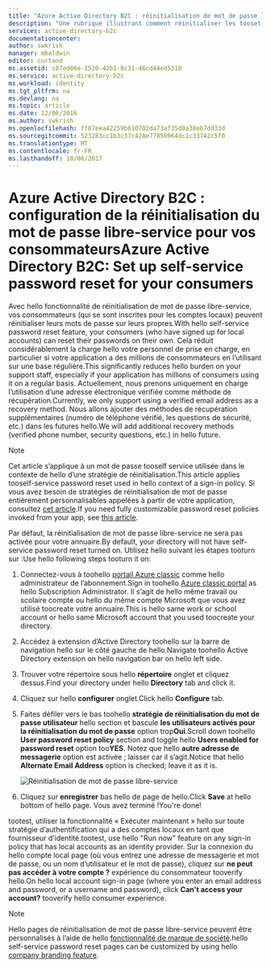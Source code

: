 ```yaml
---
title: "Azure Active Directory B2C : réinitialisation de mot de passe libre-service | Microsoft Docs"
description: "Une rubrique illustrant comment réinitialiser les tooset le mot de passe libre-service pour vos consommateurs dans Azure Active Directory B2C"
services: active-directory-b2c
documentationcenter: 
author: swkrish
manager: mbaldwin
editor: curtand
ms.assetid: c87ed86e-1520-42b1-8c31-46cd44ed5310
ms.service: active-directory-b2c
ms.workload: identity
ms.tgt_pltfrm: na
ms.devlang: na
ms.topic: article
ms.date: 12/06/2016
ms.author: swkrish
ms.openlocfilehash: ff87eea42259b610702da73af35d0a38eb7dd33d
ms.sourcegitcommit: 523283cc1b3c37c428e77850964dc1c33742c5f0
ms.translationtype: MT
ms.contentlocale: fr-FR
ms.lasthandoff: 10/06/2017
---
```

# <a name="azure-active-directory-b2c-set-up-self-service-password-reset-for-your-consumers"></a><span data-ttu-id="acec4-103">Azure Active Directory B2C : configuration de la réinitialisation du mot de passe libre-service pour vos consommateurs</span><span class="sxs-lookup"><span data-stu-id="acec4-103">Azure Active Directory B2C: Set up self-service password reset for your consumers</span></span>
<span data-ttu-id="acec4-104">Avec hello fonctionnalité de réinitialisation de mot de passe libre-service, vos consommateurs (qui se sont inscrites pour les comptes locaux) peuvent réinitialiser leurs mots de passe sur leurs propres.</span><span class="sxs-lookup"><span data-stu-id="acec4-104">With hello self-service password reset feature, your consumers (who have signed up for local accounts) can reset their passwords on their own.</span></span> <span data-ttu-id="acec4-105">Cela réduit considérablement la charge hello votre personnel de prise en charge, en particulier si votre application a des millions de consommateurs en l’utilisant sur une base régulière.</span><span class="sxs-lookup"><span data-stu-id="acec4-105">This significantly reduces hello burden on your support staff, especially if your application has millions of consumers using it on a regular basis.</span></span> <span data-ttu-id="acec4-106">Actuellement, nous prenons uniquement en charge l’utilisation d’une adresse électronique vérifiée comme méthode de récupération.</span><span class="sxs-lookup"><span data-stu-id="acec4-106">Currently, we only support using a verified email address as a recovery method.</span></span> <span data-ttu-id="acec4-107">Nous allons ajouter des méthodes de récupération supplémentaires (numéro de téléphone vérifié, les questions de sécurité, etc.) dans les futures hello.</span><span class="sxs-lookup"><span data-stu-id="acec4-107">We will add additional recovery methods (verified phone number, security questions, etc.) in hello future.</span></span>

> [!NOTE]
> <span data-ttu-id="acec4-108">Cet article s’applique à un mot de passe tooself service utilisée dans le contexte de hello d’une stratégie de réinitialisation.</span><span class="sxs-lookup"><span data-stu-id="acec4-108">This article applies tooself-service password reset used in hello context of a sign-in policy.</span></span> <span data-ttu-id="acec4-109">Si vous avez besoin de stratégies de réinitialisation de mot de passe entièrement personnalisables appelées à partir de votre application, consultez [cet article](active-directory-b2c-reference-policies.md#create-a-password-reset-policy).</span><span class="sxs-lookup"><span data-stu-id="acec4-109">If you need fully customizable password reset policies invoked from your app, see [this article](active-directory-b2c-reference-policies.md#create-a-password-reset-policy).</span></span>
> 
> 

<span data-ttu-id="acec4-110">Par défaut, la réinitialisation de mot de passe libre-service ne sera pas activée pour votre annuaire.</span><span class="sxs-lookup"><span data-stu-id="acec4-110">By default, your directory will not have self-service password reset turned on.</span></span> <span data-ttu-id="acec4-111">Utilisez hello suivant les étapes tooturn sur :</span><span class="sxs-lookup"><span data-stu-id="acec4-111">Use hello following steps tooturn it on:</span></span>

1. <span data-ttu-id="acec4-112">Connectez-vous à toohello [portail Azure classic](https://manage.windowsazure.com/) comme hello administrateur de l’abonnement.</span><span class="sxs-lookup"><span data-stu-id="acec4-112">Sign in toohello [Azure classic portal](https://manage.windowsazure.com/) as hello Subscription Administrator.</span></span> <span data-ttu-id="acec4-113">Il s’agit de hello même travail ou scolaire compte ou hello du même compte Microsoft que vous avez utilisé toocreate votre annuaire.</span><span class="sxs-lookup"><span data-stu-id="acec4-113">This is hello same work or school account or hello same Microsoft account that you used toocreate your directory.</span></span>
2. <span data-ttu-id="acec4-114">Accédez à extension d’Active Directory toohello sur la barre de navigation hello sur le côté gauche de hello.</span><span class="sxs-lookup"><span data-stu-id="acec4-114">Navigate toohello Active Directory extension on hello navigation bar on hello left side.</span></span>
3. <span data-ttu-id="acec4-115">Trouver votre répertoire sous hello **répertoire** onglet et cliquez dessus.</span><span class="sxs-lookup"><span data-stu-id="acec4-115">Find your directory under hello **Directory** tab and click it.</span></span>
4. <span data-ttu-id="acec4-116">Cliquez sur hello **configurer** onglet.</span><span class="sxs-lookup"><span data-stu-id="acec4-116">Click hello **Configure** tab.</span></span>
5. <span data-ttu-id="acec4-117">Faites défiler vers le bas toohello **stratégie de réinitialisation du mot de passe utilisateur** hello section et bascule **les utilisateurs activés pour la réinitialisation du mot de passe** option trop**Oui**.</span><span class="sxs-lookup"><span data-stu-id="acec4-117">Scroll down toohello **User password reset policy** section and toggle hello **Users enabled for password reset** option too**YES**.</span></span> <span data-ttu-id="acec4-118">Notez que hello **autre adresse de messagerie** option est activée ; laisser car il s’agit.</span><span class="sxs-lookup"><span data-stu-id="acec4-118">Notice that hello **Alternate Email Address** option is checked; leave it as it is.</span></span>
   
    ![Réinitialisation de mot de passe libre-service](./media/active-directory-b2c-reference-sspr/sspr.png)
6. <span data-ttu-id="acec4-120">Cliquez sur **enregistrer** bas hello de page de hello.</span><span class="sxs-lookup"><span data-stu-id="acec4-120">Click **Save** at hello bottom of hello page.</span></span> <span data-ttu-id="acec4-121">Vous avez terminé !</span><span class="sxs-lookup"><span data-stu-id="acec4-121">You're done!</span></span>

<span data-ttu-id="acec4-122">tootest, utiliser la fonctionnalité « Exécuter maintenant » hello sur toute stratégie d’authentification qui a des comptes locaux en tant que fournisseur d’identité.</span><span class="sxs-lookup"><span data-stu-id="acec4-122">tootest, use hello "Run now" feature on any sign-in policy that has local accounts as an identity provider.</span></span> <span data-ttu-id="acec4-123">Sur la connexion du hello compte local page (où vous entrez une adresse de messagerie et mot de passe, ou un nom d’utilisateur et le mot de passe), cliquez sur **ne peut pas accéder à votre compte ?** expérience du consommateur tooverify hello.</span><span class="sxs-lookup"><span data-stu-id="acec4-123">On hello local account sign-in page (where you enter an email address and password, or a username and password), click **Can't access your account?** tooverify hello consumer experience.</span></span>

> [!NOTE]
> <span data-ttu-id="acec4-124">Hello pages de réinitialisation de mot de passe libre-service peuvent être personnalisés à l’aide de hello [fonctionnalité de marque de société](../active-directory/active-directory-add-company-branding.md).</span><span class="sxs-lookup"><span data-stu-id="acec4-124">hello self-service password reset pages can be customized by using hello [company branding feature](../active-directory/active-directory-add-company-branding.md).</span></span>
> 
> 

